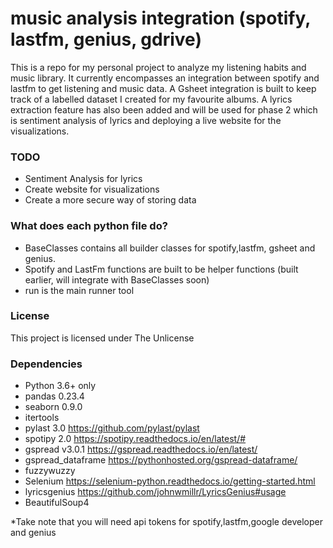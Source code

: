 # music analysis integration (spotify, lastfm, genius, gdrive)

This is a repo for my personal project to analyze my listening habits and music library. It currently encompasses an integration between spotify and lastfm to get listening and music data. A Gsheet integration is built to keep track of a labelled dataset I created for my favourite albums. A lyrics extraction feature has also been added and will be used for phase 2 which is sentiment analysis of lyrics and deploying a live website for the visualizations.

### TODO
- Sentiment Analysis for lyrics
- Create website for visualizations
- Create a more secure way of storing data

### What does each python file do?
- BaseClasses contains all builder classes for spotify,lastfm, gsheet and genius.
- Spotify and LastFm functions are built to be helper functions (built earlier, will integrate with BaseClasses soon)
- run is the main runner tool 

### License
This project is licensed under The Unlicense

### Dependencies
- Python 3.6+ only
- pandas 0.23.4
- seaborn 0.9.0
- itertools
- pylast 3.0 https://github.com/pylast/pylast
- spotipy 2.0 https://spotipy.readthedocs.io/en/latest/# 
- gspread v3.0.1 https://gspread.readthedocs.io/en/latest/
- gspread_dataframe https://pythonhosted.org/gspread-dataframe/
- fuzzywuzzy
- Selenium https://selenium-python.readthedocs.io/getting-started.html
- lyricsgenius https://github.com/johnwmillr/LyricsGenius#usage
- BeautifulSoup4

*Take note that you will need api tokens for spotify,lastfm,google developer and genius

